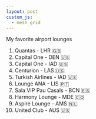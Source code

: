 ```yaml
---
layout: post
custom_js:
  - mesh_grid
---
```


My favorite airport lounges

1. Quantas - LHR 🇬🇧
2. Capital One - DEN 🇺🇸
3. Capital One - IAD 🇺🇸
4. Centurion - LAS 🇺🇸
5. Turkish Airlines - IAD 🇺🇸
6. Lounge ANA - LIS 🇵🇹
7. Sala VIP Pau Casals - BCN 🇪🇸
8. Harmony Lounge - MDE 🇨🇴
9. Aspire Lounge - AMS 🇳🇱
10. United Club - AUS 🇺🇸
